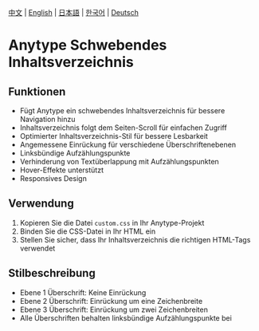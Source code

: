 [中文](../README.md) | [English](README_en-US.md) | [日本語](README_ja-JP.md) | [한국어](README_ko-KR.md) | [Deutsch](README_de-DE.md)

# Anytype Schwebendes Inhaltsverzeichnis

## Funktionen
- Fügt Anytype ein schwebendes Inhaltsverzeichnis für bessere Navigation hinzu
- Inhaltsverzeichnis folgt dem Seiten-Scroll für einfachen Zugriff
- Optimierter Inhaltsverzeichnis-Stil für bessere Lesbarkeit
- Angemessene Einrückung für verschiedene Überschriftenebenen
- Linksbündige Aufzählungspunkte
- Verhinderung von Textüberlappung mit Aufzählungspunkten
- Hover-Effekte unterstützt
- Responsives Design

## Verwendung
1. Kopieren Sie die Datei `custom.css` in Ihr Anytype-Projekt
2. Binden Sie die CSS-Datei in Ihr HTML ein
3. Stellen Sie sicher, dass Ihr Inhaltsverzeichnis die richtigen HTML-Tags verwendet

## Stilbeschreibung
- Ebene 1 Überschrift: Keine Einrückung
- Ebene 2 Überschrift: Einrückung um eine Zeichenbreite
- Ebene 3 Überschrift: Einrückung um zwei Zeichenbreiten
- Alle Überschriften behalten linksbündige Aufzählungspunkte bei 